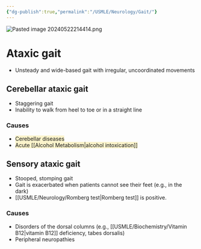 ```yaml
---
{"dg-publish":true,"permalink":"/USMLE/Neurology/Gait/"}
---
```



![Pasted image 20240522214414.png](/img/user/appendix/Pasted%20image%2020240522214414.png)
# Ataxic gait
- Unsteady and wide-based gait with irregular, uncoordinated movements
## Cerebellar ataxic gait
- Staggering gait
- Inability to walk from heel to toe or in a straight line
### Causes
- <span style="background:rgba(240, 200, 0, 0.2)">Cerebellar diseases </span>
- <span style="background:rgba(240, 200, 0, 0.2)">Acute [[Alcohol Metabolism\|alcohol intoxication]]</span>
## Sensory ataxic gait
- Stooped, stomping gait 
- Gait is exacerbated when patients cannot see their feet (e.g., in the dark)
- [[USMLE/Neurology/Romberg test\|Romberg test]] is positive.
### Causes
- Disorders of the dorsal columns (e.g., [[USMLE/Biochemistry/Vitamin B12\|vitamin B12]] deficiency, tabes dorsalis)
- Peripheral neuropathies
